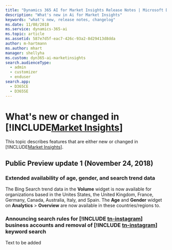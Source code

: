 ```yaml
---
title: "Dynamics 365 AI for Market Insights Release Notes | Microsoft Docs"
description: "What's new in Ai for Market Insights"
keywords: "what's new, release notes, changelog"
ms.date: 11/08/2018
ms.service: dynamics-365-ai
ms.topic: article
ms.assetid: 587e7d5f-eac7-426c-93a2-8d29413d8dda
author: m-hartmann
ms.author: mhart
manager: shellyha
ms.custom: dyn365-ai-marketinsights
search.audienceType: 
  - admin
  - customizer
  - enduser
search.app: 
  - D365CE
  - D365SE
---
```


# What's new or changed in [!INCLUDE[Market Insights](../includes/pn-market-insights-short.md)]

This topic describes features that are either new or changed in [!INCLUDE[Market Insights](../includes/pn-market-insights-short.md)].

## Public Preview update 1 (November 24, 2018)

### Extended availability of age, gender, and search trend data

The Bing Search trend data in the **Volume** widget is now available for organizations based in the Unites States, the United Kingdom, France, Germany, Canada, Australia, Italy, and Spain. The **Age** and **Gender** widget on **Analytics** > **Overview** are now available in these countries/regions to. 

### Announcing search rules for [!INCLUDE [tn-instagram](../includes/tn-instagram.md)] business accounts and removal of [!INCLUDE [tn-instagram](../includes/tn-instagram.md)] keyword search

Text to be added